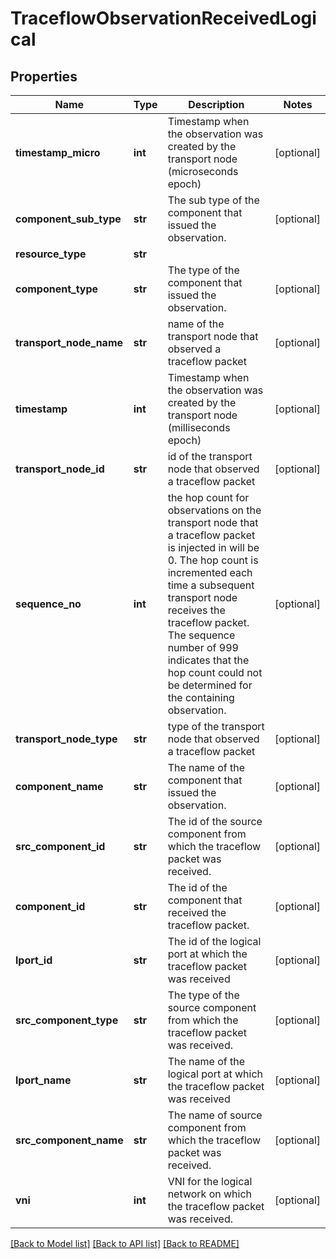 # TraceflowObservationReceivedLogical

## Properties
Name | Type | Description | Notes
------------ | ------------- | ------------- | -------------
**timestamp_micro** | **int** | Timestamp when the observation was created by the transport node (microseconds epoch) | [optional] 
**component_sub_type** | **str** | The sub type of the component that issued the observation. | [optional] 
**resource_type** | **str** |  | 
**component_type** | **str** | The type of the component that issued the observation. | [optional] 
**transport_node_name** | **str** | name of the transport node that observed a traceflow packet | [optional] 
**timestamp** | **int** | Timestamp when the observation was created by the transport node (milliseconds epoch) | [optional] 
**transport_node_id** | **str** | id of the transport node that observed a traceflow packet | [optional] 
**sequence_no** | **int** | the hop count for observations on the transport node that a traceflow packet is injected in will be 0. The hop count is incremented each time a subsequent transport node receives the traceflow packet. The sequence number of 999 indicates that the hop count could not be determined for the containing observation. | [optional] 
**transport_node_type** | **str** | type of the transport node that observed a traceflow packet | [optional] 
**component_name** | **str** | The name of the component that issued the observation. | [optional] 
**src_component_id** | **str** | The id of the source component from which the traceflow packet was received. | [optional] 
**component_id** | **str** | The id of the component that received the traceflow packet. | [optional] 
**lport_id** | **str** | The id of the logical port at which the traceflow packet was received | [optional] 
**src_component_type** | **str** | The type of the source component from which the traceflow packet was received. | [optional] 
**lport_name** | **str** | The name of the logical port at which the traceflow packet was received | [optional] 
**src_component_name** | **str** | The name of source component from which the traceflow packet was received. | [optional] 
**vni** | **int** | VNI for the logical network on which the traceflow packet was received. | [optional] 

[[Back to Model list]](../README.md#documentation-for-models) [[Back to API list]](../README.md#documentation-for-api-endpoints) [[Back to README]](../README.md)

